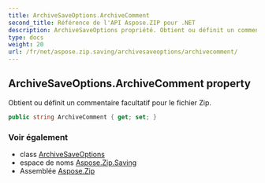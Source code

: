 ```yaml
---
title: ArchiveSaveOptions.ArchiveComment
second_title: Référence de l'API Aspose.ZIP pour .NET
description: ArchiveSaveOptions propriété. Obtient ou définit un commentaire facultatif pour le fichier Zip.
type: docs
weight: 20
url: /fr/net/aspose.zip.saving/archivesaveoptions/archivecomment/
---
```

## ArchiveSaveOptions.ArchiveComment property

Obtient ou définit un commentaire facultatif pour le fichier Zip.

```csharp
public string ArchiveComment { get; set; }
```

### Voir également

* class [ArchiveSaveOptions](../)
* espace de noms [Aspose.Zip.Saving](../../archivesaveoptions/)
* Assemblée [Aspose.Zip](../../../)


